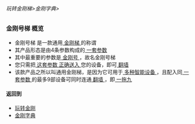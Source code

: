###### 玩转金刚梯>金刚字典>

### 金刚号梯 概览

- 金刚号梯 是一款通用[ 金刚梯 ](https://github.com/a2zitpro/web/blob/master/LadderFree/kkDictionary/KKLadder.md)的称谓
- 其产品形态是由4条参数构成的[ 一套参数 ](https://github.com/a2zitpro/web/blob/master/LadderFree/kkDictionary/kkidsparameters.md)
- 其中最重要的参数是[ 金刚号 ](https://github.com/a2zitpro/web/blob/master/LadderFree/kkDictionary/kkid.md)，故名金刚号梯
- 您只需把[ 这套参数 ](https://github.com/a2zitpro/web/blob/master/LadderFree/kkDictionary/KKIDsParameters.md)[ 正确送入 ](https://github.com/a2zitpro/web/blob/master/LadderFree/kkDictionary/ConsiderationsWhileConfigureKKID.md)您的设备，即可[ 翻墙 ](https://github.com/a2zitpro/web/blob/master/LadderFree/kkDictionary/OverTheWall.md)
- 该款产品之所以叫通用金刚梯，是因为它可用于[ 多种智能设备 ](https://github.com/a2zitpro/web/blob/master/list_kkproducts1.0.md)，且配入同[ 一套参数 ](https://github.com/a2zitpro/web/blob/master/LadderFree/kkDictionary/kkidsparameters.md)的最多9部设备可同时连通[ 翻墙 ](https://github.com/a2zitpro/web/blob/master/LadderFree/kkDictionary/OverTheWall.md)，即[ 一拖九 ](https://github.com/a2zitpro/web/blob/master/LadderFree/kkDictionary/onefornine.md)


#### 返回到
- [玩转金刚](https://github.com/a2zitpro/web/blob/master/LadderFree/main.md)
- [金刚字典](https://github.com/a2zitpro/web/blob/master/LadderFree/kkDictionary/kkDictionary.md)
